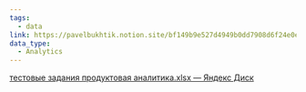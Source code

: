 ```yaml
---
tags:
  - data
link: https://pavelbukhtik.notion.site/bf149b9e527d4949b0dd7908d6f24e0e?v=507b2b0af8964b708dd05dcee2674540
data_type:
  - Analytics
---
```

[тестовые задания продуктовая аналитика.xlsx — Яндекс Диск](https://disk.yandex.ru/i/gnE6oizgNty6DQ)

